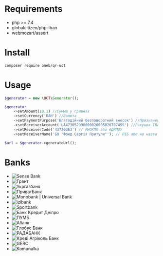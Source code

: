 # Requirements
- php >= 7.4
- globalcitizen/php-iban
- webmozart/assert
# Install
```bash
composer require oneb/qr-uct
```
# Usage
```php
$generator = new \UCT\Generator();

$generator
    ->setAmount(10.1) //Сумма у гривнях
    ->setCurrency('UAH') //Валюта
    ->setPaymentPurpose('Благодійний безповоротний внесок') //Призначення платежу
    ->setReceiverAccount('UA473052990000026005026707459') //Рахунок IBAN
    ->setReceiverCode('43720363') // РНОКПП або ЄДРПОУ
    ->setReceiverName('БО "Фонд Сергія Притули"'); // ПІБ або на назва юридичної особи отримувача

$url = $generator->generateUrl();
```
# Banks
- ![Sense Bank](https://bank.gov.ua/admin_uploads/article/SenseBank_qr_page_logo.jpg)
- ![Грант](https://bank.gov.ua/admin_uploads/article/GrantBank_qr_page_logo.jpg)
- ![Укргазбанк](https://bank.gov.ua/admin_uploads/article/Ukrgazbank_qr_page_logo.jpg)
- ![ПриватБанк](https://bank.gov.ua/admin_uploads/article/Privat_qr_page_logo.png)
- ![Monobank | Universal Bank](https://bank.gov.ua/admin_uploads/article/Mono_qr_page_logo.png)
- ![izibank](https://bank.gov.ua/admin_uploads/article/Izibank_qr_page_logo.png)
- ![Sportbank](https://bank.gov.ua/admin_uploads/article/sportbank_qr_page_logo.png)
- ![Банк Кредит Дніпро](https://bank.gov.ua/admin_uploads/article/KD_qr_page_logo.jpg)
- ![ПУМБ](https://bank.gov.ua/admin_uploads/article/pumb_qr_page_logo.png)
- ![Aбанк](https://bank.gov.ua/admin_uploads/article/A_bank_qr_page_logo.png)
- ![Глобус Банк](https://bank.gov.ua/admin_uploads/article/Globusbank_qr_page_logo.jpg)
- ![РАДАБАНК](https://bank.gov.ua/admin_uploads/article/Radabank_qr_page_logo.jpg)
- ![Креді Агріколь Банк](https://bank.gov.ua/admin_uploads/article/Credit_agricole_qr_page_logo.jpg)
- ![GERC](https://bank.gov.ua/admin_uploads/article/Gerc_qr_page_logo.jpg)
- ![Komunalka](https://bank.gov.ua/admin_uploads/article/Komunalka_qr_page_logo.png)